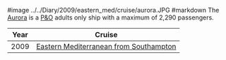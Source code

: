 #image ../../Diary/2009/eastern_med/cruise/aurora.JPG
#markdown
The [Aurora](https://www.pocruises.com/cruise-ships/aurora) is a [P&O](P&O)
adults only ship with a maximum of 2,290 passengers.

|Year|Cruise|
|-|-|
|2009|[Eastern Mediterranean from Southampton](2009/eastern_med/cruise)|
